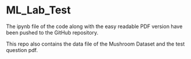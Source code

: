 # ML_Lab_Test

The ipynb file of the code along with the easy readable PDF version have been pushed to the GitHub repository.

This repo also contains the data file of the Mushroom Dataset and the test question pdf.
